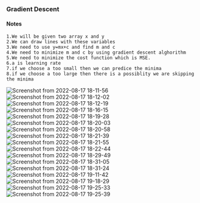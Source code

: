 

### Gradient Descent
#### Notes
```
1.We will be given two array x and y
2.We can draw lines with these variables
3.We need to use y=mx+c and find m and c
4.We need to minimize m and c by using gradient descent alghorithm
5.We need to minimize the cost function which is MSE.
6.a is learning rate
7.if we choose a too small then we can predice the minima
8.if we choose a too large then there is a possiblity we are skipping the minima
```

![Screenshot from 2022-08-17 18-11-56](https://user-images.githubusercontent.com/43321488/185146090-727cb01c-4e04-4d6a-b0bd-a6977fb33488.png)
![Screenshot from 2022-08-17 18-12-02](https://user-images.githubusercontent.com/43321488/185146105-40471263-e5d7-4413-a066-27499edd29f9.png)
![Screenshot from 2022-08-17 18-12-19](https://user-images.githubusercontent.com/43321488/185146107-30181e4e-9671-40dc-97fd-33d358da227f.png)
![Screenshot from 2022-08-17 18-16-15](https://user-images.githubusercontent.com/43321488/185146114-2b3b5cb4-4679-455d-99c5-6460993c112d.png)
![Screenshot from 2022-08-17 18-19-28](https://user-images.githubusercontent.com/43321488/185146121-5bc629cb-ce1a-489f-855f-6c709cd38b4e.png)
![Screenshot from 2022-08-17 18-20-03](https://user-images.githubusercontent.com/43321488/185146132-e52ed90e-ccf4-4a82-be46-b10575f98cf2.png)
![Screenshot from 2022-08-17 18-20-58](https://user-images.githubusercontent.com/43321488/185146138-8291e23e-2ffa-4971-a283-05e7fef3565f.png)
![Screenshot from 2022-08-17 18-21-39](https://user-images.githubusercontent.com/43321488/185146146-b198db22-269b-490b-a6be-ea9846924d34.png)
![Screenshot from 2022-08-17 18-21-55](https://user-images.githubusercontent.com/43321488/185146148-0c531475-54f7-496c-aa1e-651eff04dbaf.png)
![Screenshot from 2022-08-17 18-22-44](https://user-images.githubusercontent.com/43321488/185146152-b9483fa0-6947-4a2b-aeb4-70e3d1339fa1.png)
![Screenshot from 2022-08-17 18-29-49](https://user-images.githubusercontent.com/43321488/185146155-62b76a4f-2430-4708-8f53-8db3afeb08a3.png)
![Screenshot from 2022-08-17 18-31-05](https://user-images.githubusercontent.com/43321488/185146158-ca6b1dac-c678-4f31-b587-a245e1301a30.png)
![Screenshot from 2022-08-17 18-31-24](https://user-images.githubusercontent.com/43321488/185146162-4359217d-4d3e-4cde-beac-2bba7170591c.png)
![Screenshot from 2022-08-17 19-11-42](https://user-images.githubusercontent.com/43321488/185146164-d528c2af-a0c4-4abd-8525-49633bda04c9.png)
![Screenshot from 2022-08-17 19-18-29](https://user-images.githubusercontent.com/43321488/185146174-2b401b7f-de70-4587-878b-b26d9ce51ad8.png)
![Screenshot from 2022-08-17 19-25-33](https://user-images.githubusercontent.com/43321488/185146180-13ca11ef-4490-4203-b3bd-69e250545e9e.png)
![Screenshot from 2022-08-17 19-25-39](https://user-images.githubusercontent.com/43321488/185146185-04734aa9-c83a-4289-9f2c-e48c784fe54b.png)

